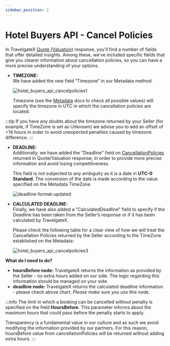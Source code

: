 ```yaml
---
sidebar_position: 2
---
```


# Hotel Buyers API - Cancel Policies

In TravelgateX [Quote (Valuation)](/docs/apis/for-buyers/hotel-x-pull-buyers-api/booking-flow/quote) response, you'll find a number of fields that offer detailed insights. Among these, we've included specific fields that give you clearer information about cancellation policies, so you can have a more precise understanding of your options.

- **TIMEZONE:**  
    We have added the new field “Timezone” in our Metadata method:

    ![hotel_buyers_api_cancelpolicies1](https://storage.travelgate.com/kbase/hotel_buyers_api_cancelpolicies1.jpg)

    Timezone (see the [Metadata](/docs/apis/for-buyers/hotel-x-pull-buyers-api/content/metadata) docs to check all possible values) will specify the timezone in UTC in which the cancellation policies are located.


:::tip
If you have any doubts about the timezone returned by your Seller (for example, if TimeZone is set as Unknown) we advise you to add an offset of +14 hours in order to avoid unexpected penalties caused by timezone difference.
:::

- **DEADLINE:**  
    Additionally, we have added the "Deadline" field on [CancellationPolicies](/docs/apis/for-buyers/hotel-x-pull-buyers-api/booking-flow/quote) returned in Quote/Valuation response, in order to provide more precise information and avoid losing competitiveness.

    This field is not subjected to any ambiguity as it is a date in **UTC-0 Standard**. The conversion of the date is made according to the value specified on the Metadata TimeZone.

    ![deadline-format-updated](https://storage.travelgate.com/kbase/deadline-format-updated.jpg)

- **CALCULATED DEADLINE:**  
    Finally, we have also added a "CalculatedDeadline" field to specify if the Deadline has been taken from the Seller’s response or if it has been calculated by TravelgateX.

    Please check the following table for a clear view of how we will treat the Cancellation Policies returned by the Seller according to the TimeZone established on the Metadata:

    ![hotel_buyers_api_cancelpolicies3](https://storage.travelgate.com/kbase/hotel_buyers_api_cancelpolicies3.jpg)


**What do I need to do?**
- **hoursBefore node:** TravelgateX returns the information as provided by the Seller - no extra hours added on our side. The logic regarding this information should be managed on your side.
- **deadline node:** TravelgateX returns the calculated deadline information - please check above chart. *Please make sure you use this node*.


:::info
The limit in which a booking can be cancelled without penalty is specified on the field **HoursBefore**. This parameter informs about the maximum hours that could pass before the penalty starts to apply.

Transparency is a fundamental value in our culture and as such we avoid modifying the information provided by our partners. For this reason, hoursBefore value from cancellationPolicies will be returned without adding extra hours.
:::

